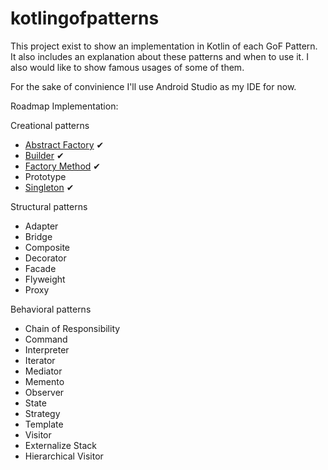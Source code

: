# kotlingofpatterns

This project exist to show an implementation in Kotlin of each GoF Pattern. It also includes an explanation about these patterns and when to use it. I also would like to show famous usages of some of them. 

For the sake of convinience I'll use Android Studio as my IDE for now.

Roadmap Implementation:

Creational patterns
- [Abstract Factory](https://github.com/anatideo/kotlingofpatterns/tree/master/app/src/main/java/com/anatideo/kotlingofpatterns/creational/abstractfactory) ✔ 
- [Builder](https://github.com/anatideo/kotlingofpatterns/tree/master/app/src/main/java/com/anatideo/kotlingofpatterns/creational/builder) ✔ 
- [Factory Method](https://github.com/anatideo/kotlingofpatterns/tree/master/app/src/main/java/com/anatideo/kotlingofpatterns/creational/factory) ✔
- Prototype 
- [Singleton](https://github.com/anatideo/kotlingofpatterns/tree/master/app/src/main/java/com/anatideo/kotlingofpatterns/creational/singleton) ✔

Structural patterns
- Adapter 
- Bridge 
- Composite 
- Decorator 
- Facade 
- Flyweight 
- Proxy 

Behavioral patterns
- Chain of Responsibility
- Command 
- Interpreter 
- Iterator 
- Mediator 
- Memento 
- Observer 
- State 
- Strategy 
- Template 
- Visitor 
- Externalize Stack
- Hierarchical Visitor

